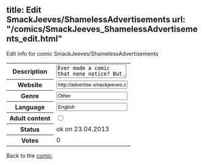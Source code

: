 title: Edit SmackJeeves/ShamelessAdvertisements
url: "/comics/SmackJeeves_ShamelessAdvertisements_edit.html"
---
Edit info for comic SmackJeeves/ShamelessAdvertisements

<form name="comic" action="http://gaepostmail.appengine.com/comic" name="post">
<table class="comicinfo">
<tr>
<th>Description</th><td><textarea name="description">Ever made a comic that none notice? But do you think the comic would be very good? Well, you just gotta advertise somewhere, but that'll anger other authors. NOT ANY MORE! In this comic, you can post as much advertisements as you like! Show others your comics, and watch comics from others! that way, everyone will be able to read the latest comics! Please only place advertisements for comics here, so no fillers, no bios, no spritesheets. Don't forget to add a link towards your comic profile in the comments section below the ad! : ) We request that you read the rules &amp; guidelines section if you haven't done so already. Please don't be negative about comics in the comments, no one wants their ad to look bad. For those interested: Last author count: 457 authors (February 2nd 2013)</textarea></td>
</tr>
<tr>
<th>Website</th><td><input type="text" name="url" value="http://advertise.smackjeeves.com/comics/"/></td>
</tr>
<tr>
<th>Genre</th><td><input type="text" name="genre" value="Other"/></td>
</tr>
<tr>
<th>Language</th><td><input type="text" name="language" value="English"/></td>
</tr>
<tr>
<th>Adult content</th><td><input type="checkbox" name="adult" value="adult" /></td>
</tr>
<tr>
<th>Status</th><td>ok on 23.04.2013</td>
</tr>
<tr>
<th>Votes</th><td>0</div></td>
</tr>
</table>
</form>

Back to the [comic](/comics/SmackJeeves_ShamelessAdvertisements.html).
